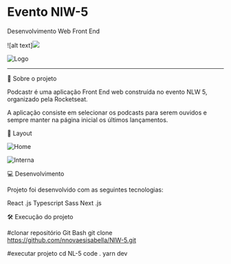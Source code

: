# Evento NlW-5 
Desenvolvimento Web Front End 


 ![alt text]<img src='/logo.svg'/>


![Logo](https://user-images.githubusercontent.com/45005522/115754476-99fc9a80-a372-11eb-87bf-9400f367ec4b.png)
__________________________________________________________________________________________________________________


🚀 Sobre o projeto 

Podcastr é uma aplicação Front End web construída no evento NLW 5, organizado pela Rocketseat.

A aplicação consiste em selecionar os podcasts para serem ouvidos e sempre manter na página inicial os 
últimos lançamentos.

🔖 Layout

![Home](https://user-images.githubusercontent.com/45005522/115754033-31152280-a372-11eb-9a11-52baca291830.png)

![Interna](https://user-images.githubusercontent.com/45005522/115753344-7d139780-a371-11eb-8f8e-8ccdfb1c8b9b.png)


💻 Desenvolvimento

Projeto foi desenvolvido com as seguintes tecnologias: 

React .js
Typescript 
Sass
Next .js

🛠️ Execução do projeto 

#clonar repositório Git Bash 
git clone https://github.com/nnovaesisabella/NlW-5.git

#executar projeto 
cd NL-5 
code . 
yarn dev 


